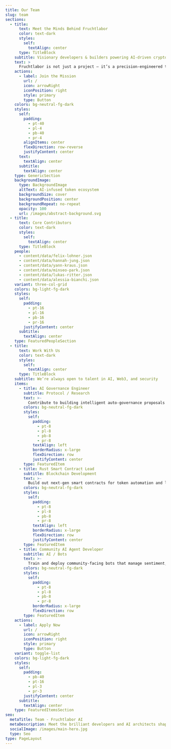 ```yaml
---
title: Our Team
slug: team
sections:
  - title:
      text: Meet the Minds Behind Fruchtlabor
      color: text-dark
      styles:
        self:
          textAlign: center
      type: TitleBlock
    subtitle: Visionary developers & builders powering AI-driven crypto innovation
    text: >
      Fruchtlabor is not just a project — it’s a precision-engineered token ecosystem forged by a diverse team of seasoned developers, engineers, and strategists. Our mission: push the boundaries of Web3 through trustless automation, deep utility, and community-first AI governance.
    actions:
      - label: Join the Mission
        url: /
        icon: arrowRight
        iconPosition: right
        style: primary
        type: Button
    colors: bg-neutral-fg-dark
    styles:
      self:
        padding:
          - pt-40
          - pl-4
          - pb-40
          - pr-4
        alignItems: center
        flexDirection: row-reverse
        justifyContent: center
      text:
        textAlign: center
      subtitle:
        textAlign: center
    type: GenericSection
    backgroundImage:
      type: BackgroundImage
      altText: AI-infused token ecosystem
      backgroundSize: cover
      backgroundPosition: center
      backgroundRepeat: no-repeat
      opacity: 100
      url: /images/abstract-background.svg
  - title:
      text: Core Contributors
      color: text-dark
      styles:
        self:
          textAlign: center
      type: TitleBlock
    people:
      - content/data/felix-lohner.json
      - content/data/hannah-jung.json
      - content/data/yann-kraus.json
      - content/data/minseo-park.json
      - content/data/lukas-ritter.json
      - content/data/alessia-bianchi.json
    variant: three-col-grid
    colors: bg-light-fg-dark
    styles:
      self:
        padding:
          - pt-16
          - pl-16
          - pb-16
          - pr-16
        justifyContent: center
      subtitle:
        textAlign: center
    type: FeaturedPeopleSection
  - title:
      text: Work With Us
      color: text-dark
      styles:
        self:
          textAlign: center
      type: TitleBlock
    subtitle: We’re always open to talent in AI, Web3, and security
    items:
      - title: AI Governance Engineer
        subtitle: Protocol / Research
        text: >-
          Contribute to building intelligent auto-governance proposals using NLP and sentiment-driven mechanics.
        colors: bg-neutral-fg-dark
        styles:
          self:
            padding:
              - pt-8
              - pl-8
              - pb-8
              - pr-8
            textAlign: left
            borderRadius: x-large
            flexDirection: row
            justifyContent: center
        type: FeaturedItem
      - title: Rust Smart Contract Lead
        subtitle: Blockchain Development
        text: >-
          Build out next-gen smart contracts for token automation and liquidity routing on Solana.
        colors: bg-neutral-fg-dark
        styles:
          self:
            padding:
              - pt-8
              - pl-8
              - pb-8
              - pr-8
            textAlign: left
            borderRadius: x-large
            flexDirection: row
            justifyContent: center
        type: FeaturedItem
      - title: Community AI Agent Developer
        subtitle: AI / Bots
        text: >-
          Train and deploy community-facing bots that manage sentiment, filter FUD, and maintain engagement 24/7.
        colors: bg-neutral-fg-dark
        styles:
          self:
            padding:
              - pt-8
              - pl-8
              - pb-8
              - pr-8
            borderRadius: x-large
            flexDirection: row
        type: FeaturedItem
    actions:
      - label: Apply Now
        url: /
        icon: arrowRight
        iconPosition: right
        style: primary
        type: Button
    variant: toggle-list
    colors: bg-light-fg-dark
    styles:
      self:
        padding:
          - pb-40
          - pt-16
          - pl-3
          - pr-3
        justifyContent: center
      subtitle:
        textAlign: center
    type: FeaturedItemsSection
seo:
  metaTitle: Team - Fruchtlabor AI
  metaDescription: Meet the brilliant developers and AI architects shaping the Fruchtlabor token economy.
  socialImage: /images/main-hero.jpg
  type: Seo
type: PageLayout
---
```


